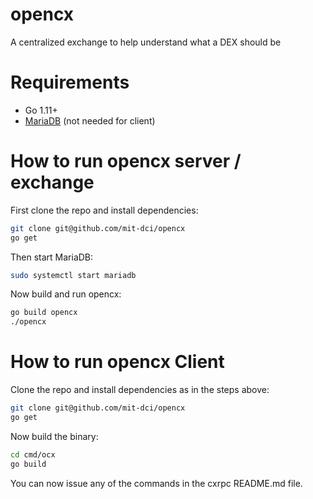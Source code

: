 # opencx
A centralized exchange to help understand what a DEX should be

# Requirements
 - Go 1.11+
 - [MariaDB](https://mariadb.org) (not needed for client)

# How to run opencx server / exchange
First clone the repo and install dependencies:
```sh
git clone git@github.com/mit-dci/opencx
go get
```

Then start MariaDB:
```sh
sudo systemctl start mariadb
```

Now build and run opencx:
```sh
go build opencx
./opencx
```

# How to run opencx Client
Clone the repo and install dependencies as in the steps above:
```sh
git clone git@github.com/mit-dci/opencx
go get
```

Now build the binary:
```sh
cd cmd/ocx
go build
```

You can now issue any of the commands in the cxrpc README.md file.

